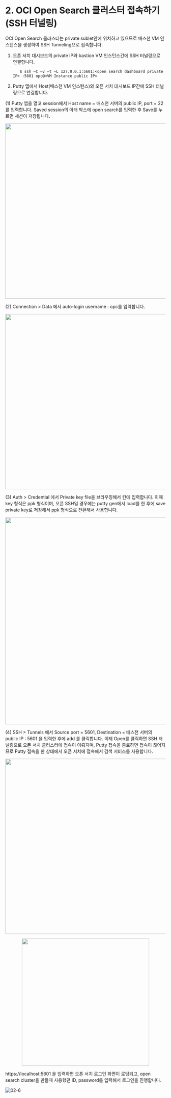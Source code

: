
# 2. OCI Open Search 클러스터 접속하기 (SSH 터널링)


OCI Open Search 클러스터는 private sublet안에 위치하고 있으므로 배스천 VM 인스턴스을 생성하여 SSH Tunneling으로 접속합니다.  
1. 오픈 서치 대시보드의 private IP와 bastion VM 인스턴스간에 SSH 터널링으로 연결합니다.

          $ ssh –C –v –t –L 127.0.0.1:5601:<open search dashboard private IP> :5601 opc@<VM Instance public IP>

3. Putty 앱에서 Host(배스천 VM 인스턴스)와 오픈 서치 대시보드 IP간에 SSH 터널링으로 연결합니다.

(1) Putty 앱을 열고 session에서 Host name = 배스천 서버의 public IP, port = 22를 입력합니다. Saved session의 아래 박스에 open search를 입력한 후 Save를 누르면 세션이 저장됩니다.

<p align="center"><img src="https://github.com/oraclekr-data-platform/ODWS-S04-ADB-Data-Visualization/assets/150219167/68802339-97d2-4829-919e-c0d309b5ae5b" height="550px"></p>

(2) Connection > Data 에서 auto-login username : opc를 입력합니다.

<p align="center"><img src="https://github.com/oraclekr-data-platform/ODWS-S04-ADB-Data-Visualization/assets/150219167/2941475a-a1a6-4cf6-b979-cd10594df8a5" height="550px"></p>


(3) Auth > Credential 에서 Private key file을 브라우징해서 칸에 입력합니다. 이때 key 형식은 ppk 형식이며, 오픈 SSH일 경우에는 putty gen에서 load를 한 후에 save private key로 저장해서 ppk 형식으로 전환해서 사용합니다.

<p align="center"><img src="https://github.com/oraclekr-data-platform/ODWS-S04-ADB-Data-Visualization/assets/150219167/e05a3e38-efb0-4763-abca-931cae2a3f6f" height="650px"></p>

(4) SSH > Tunnels 에서 Source port = 5601, Destination = 배스천 서버의 public IP : 5601 을 입력한 후에 add 를 클릭합니다. 이제 Open를 클릭하면 SSH 터널링으로 오픈 서치 클러스터에 접속이 이뤄지며, Putty 접속을 종료하면 접속이 끊어지므로 
Putty 접속을 한 상태에서 오픈 서치에 접속해서 검색 서비스를 사용합니다.

<p align="center"><img src="https://github.com/oraclekr-data-platform/ODWS-S04-ADB-Data-Visualization/assets/150219167/ce36a019-d047-4448-936c-20a44668d96e" height="550px"></p>

<p align="center"><img src="https://github.com/oraclekr-data-platform/ODWS-S04-ADB-Data-Visualization/assets/150219167/75b05517-f666-46bc-9bf0-72c8db7b2d9c" height="400px"></p>

https://localhost:5601 을 입력하면 오픈 서치 로그인 화면이 로딩되고, open search cluster을 만들때 사용했던 ID, password를 입력해서 로그인을 진행합니다. 

![02-6](https://github.com/oraclekr-data-platform/ODWS-S04-OCI_OpenSearch-Data-Visualization/assets/150219167/1a4b7509-ad41-4843-87ed-09d506c0ce57)
